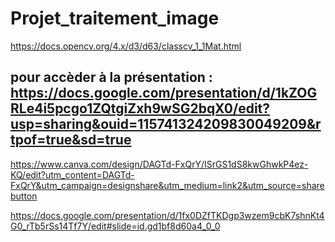 # Projet_traitement_image

https://docs.opencv.org/4.x/d3/d63/classcv_1_1Mat.html
## pour accèder à la présentation : https://docs.google.com/presentation/d/1kZOGRLe4i5pcgo1ZQtgiZxh9wSG2bqX0/edit?usp=sharing&ouid=115741324209830049209&rtpof=true&sd=true
https://www.canva.com/design/DAGTd-FxQrY/ISrGS1dS8kwGhwkP4ez-KQ/edit?utm_content=DAGTd-FxQrY&utm_campaign=designshare&utm_medium=link2&utm_source=sharebutton

https://docs.google.com/presentation/d/1fx0DZfTKDgp3wzem9cbK7shnKt4G0_rTb5rSs14Tf7Y/edit#slide=id.gd1bf8d60a4_0_0
